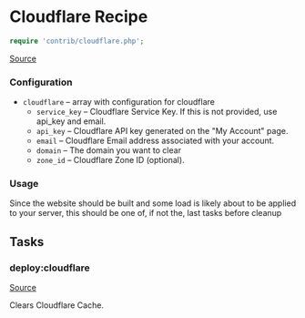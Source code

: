 <!-- DO NOT EDIT THIS FILE! -->
<!-- Instead edit contrib/cloudflare.php -->
<!-- Then run bin/docgen -->

# Cloudflare Recipe

```php
require 'contrib/cloudflare.php';
```

[Source](/contrib/cloudflare.php)




### Configuration

- `cloudflare` – array with configuration for cloudflare
    - `service_key` – Cloudflare Service Key. If this is not provided, use api_key and email.
    - `api_key` – Cloudflare API key generated on the "My Account" page.
    - `email` – Cloudflare Email address associated with your account.
    - `domain` – The domain you want to clear
    - `zone_id` – Cloudflare Zone ID (optional).

### Usage

Since the website should be built and some load is likely about to be applied to your server, this should be one of,
if not the, last tasks before cleanup




## Tasks

### deploy:cloudflare
[Source](https://github.com/deployphp/deployer/blob/master/contrib/cloudflare.php#L22)

Clears Cloudflare Cache.




